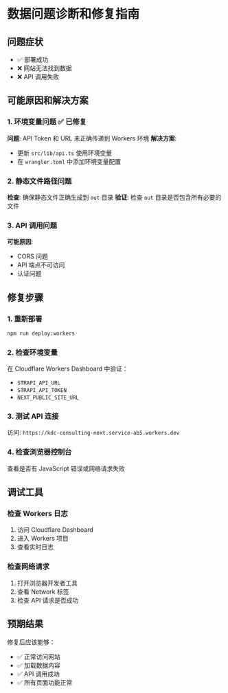 # 数据问题诊断和修复指南

## 问题症状
- ✅ 部署成功
- ❌ 网站无法找到数据
- ❌ API 调用失败

## 可能原因和解决方案

### 1. 环境变量问题 ✅ 已修复
**问题**: API Token 和 URL 未正确传递到 Workers 环境
**解决方案**: 
- 更新 `src/lib/api.ts` 使用环境变量
- 在 `wrangler.toml` 中添加环境变量配置

### 2. 静态文件路径问题
**检查**: 确保静态文件正确生成到 `out` 目录
**验证**: 检查 `out` 目录是否包含所有必要的文件

### 3. API 调用问题
**可能原因**:
- CORS 问题
- API 端点不可访问
- 认证问题

## 修复步骤

### 1. 重新部署
```bash
npm run deploy:workers
```

### 2. 检查环境变量
在 Cloudflare Workers Dashboard 中验证：
- `STRAPI_API_URL`
- `STRAPI_API_TOKEN`
- `NEXT_PUBLIC_SITE_URL`

### 3. 测试 API 连接
访问: `https://kdc-consulting-next.service-ab5.workers.dev`

### 4. 检查浏览器控制台
查看是否有 JavaScript 错误或网络请求失败

## 调试工具

### 检查 Workers 日志
1. 访问 Cloudflare Dashboard
2. 进入 Workers 项目
3. 查看实时日志

### 检查网络请求
1. 打开浏览器开发者工具
2. 查看 Network 标签
3. 检查 API 请求是否成功

## 预期结果

修复后应该能够：
- ✅ 正常访问网站
- ✅ 加载数据内容
- ✅ API 调用成功
- ✅ 所有页面功能正常
